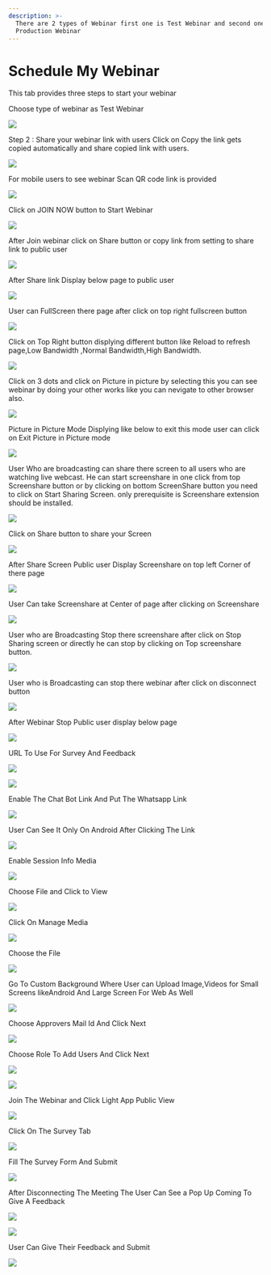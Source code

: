 ```yaml
---
description: >-
  There are 2 types of Webinar first one is Test Webinar and second one is
  Production Webinar
---
```


# Schedule My Webinar

This tab provides three steps to start your webinar

Choose type of webinar as Test Webinar

![](.gitbook/assets/image%20%2862%29.png)



Step 2 : Share your webinar link with users Click on Copy the link gets copied automatically and share copied link with users.

![](.gitbook/assets/image%20%2833%29%20%281%29.png)

For mobile users to see webinar Scan QR code link is provided

![](.gitbook/assets/image%20%28186%29.png)

Click on JOIN NOW button to Start Webinar

![](.gitbook/assets/image%20%2866%29.png)

After Join webinar click on Share button or copy link from setting to share link to public user

![](.gitbook/assets/image%20%28109%29.png)

After Share link Display below page to public user

![](.gitbook/assets/image%20%2865%29.png)

User can FullScreen there page after click on top right fullscreen button

![](.gitbook/assets/image%20%283%29%20%281%29.png)

  
Click on Top Right button displying different button like Reload to refresh page,Low Bandwidth ,Normal Bandwidth,High Bandwidth.

![](.gitbook/assets/image%20%28144%29.png)

Click on  3 dots and click on Picture in picture by selecting this you can see webinar by doing your other works like you can nevigate to other browser also.

![](.gitbook/assets/image%20%2876%29.png)

Picture in Picture Mode Displying like below to exit this mode user can click on Exit Picture in Picture mode

![](.gitbook/assets/image%20%28139%29.png)

User Who are broadcasting can share there screen to all users who are watching live webcast. He can start screenshare in one click from top Screenshare button or by clicking on bottom ScreenShare button you need to click on Start Sharing Screen. only prerequisite is Screenshare extension should be installed.

![](.gitbook/assets/image%20%28129%29%20%281%29.png)

Click on Share button to share your Screen

![](.gitbook/assets/image%20%2896%29.png)

After Share Screen Public user Display Screenshare on top left Corner of there page 

![](.gitbook/assets/image%20%2847%29%20%282%29.png)

User Can take Screenshare at Center of page after clicking on Screenshare 

![](.gitbook/assets/image%20%2874%29%20%281%29.png)

User who are Broadcasting Stop there screenshare after click on Stop Sharing screen or directly he can stop by clicking on Top screenshare button.

![](.gitbook/assets/image%20%282%29%20%281%29.png)

User who is Broadcasting can stop there webinar after click on disconnect button

![](.gitbook/assets/image%20%2841%29.png)

After Webinar Stop Public user display below page

![](.gitbook/assets/image%20%28250%29.png)

URL To Use For Survey And Feedback

![](.gitbook/assets/image%20%28278%29.png)

![](.gitbook/assets/image%20%28279%29.png)

Enable The Chat Bot Link And Put The Whatsapp Link

![](.gitbook/assets/image%20%28275%29.png)

User Can See It Only On Android After Clicking The Link

![](.gitbook/assets/image%20%28271%29.png)

Enable Session Info Media

![](.gitbook/assets/image%20%28276%29.png)

Choose File and Click to View

![](.gitbook/assets/image%20%28274%29.png)

Click On Manage Media

![](.gitbook/assets/image%20%28272%29.png)

Choose the File

![](.gitbook/assets/image%20%28273%29.png)

Go To Custom Background Where User can Upload Image,Videos for Small Screens likeAndroid And Large Screen For Web As Well

![](.gitbook/assets/image%20%28277%29.png)

Choose Approvers Mail Id And Click Next

![](.gitbook/assets/image%20%28264%29.png)

Choose Role To Add Users And Click Next

![](.gitbook/assets/image%20%28262%29.png)

![](.gitbook/assets/image%20%28242%29.png)

Join The Webinar and Click Light App Public View

![](.gitbook/assets/image%20%28265%29.png)

Click On The Survey Tab

![](.gitbook/assets/image%20%28258%29.png)

Fill The Survey Form And Submit

![](.gitbook/assets/image%20%28260%29.png)

After Disconnecting The Meeting The User Can See a Pop Up Coming To Give A Feedback

![](.gitbook/assets/image%20%28252%29.png)

![](.gitbook/assets/image%20%28225%29.png)



User Can Give Their Feedback and Submit

![](.gitbook/assets/image%20%28236%29.png)













